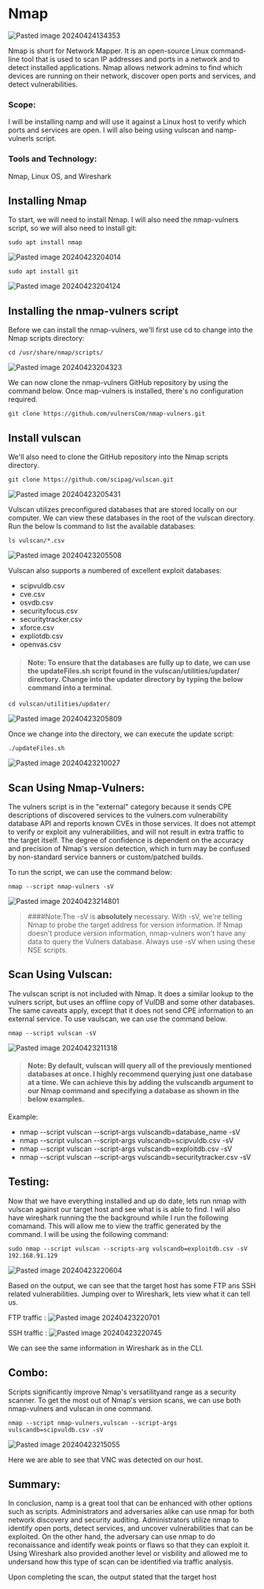 # Nmap

![Pasted image 20240424134353](https://github.com/lm3nitro/Projects/assets/55665256/b3eb7242-99a3-4e22-a98b-3171e1c3b191)

Nmap is short for Network Mapper. It is an open-source Linux command-line tool that is used to scan IP addresses and ports in a network and to detect installed applications. Nmap allows network admins to find which devices are running on their network, discover open ports and services, and detect vulnerabilities. 

### Scope:

I will be installing namp and will use it against a Linux host to verify which ports and services are open. I will also being using vulscan and namp-vulnerls script.

### Tools and Technology:
Nmap, Linux OS, and Wireshark

## Installing Nmap
To start, we will need to install Nmap. I will also need the nmap-vulners script, so we will also need to install git:

```
sudo apt install nmap
```

![Pasted image 20240423204014](https://github.com/lm3nitro/Projects/assets/55665256/d25eaf2b-533f-4f33-a954-d296bce08893)

```
sudo apt install git
```

![Pasted image 20240423204124](https://github.com/lm3nitro/Projects/assets/55665256/62ef5302-8ffc-4f23-803f-4746d51f44e1)

## Installing the nmap-vulners script

Before we can install the nmap-vulners, we'll first use cd to change into the Nmap scripts directory:

```
cd /usr/share/nmap/scripts/
```

![Pasted image 20240423204323](https://github.com/lm3nitro/Projects/assets/55665256/795318d0-9a32-4ca8-9076-e4ed62c81447)

We can now clone the nmap-vulners GitHub repository by using the command below. Once map-vulners is installed, there's no configuration required.

```
git clone https://github.com/vulnersCom/nmap-vulners.git
```

## Install vulscan

We'll also need to clone the GitHub repository into the Nmap scripts directory.   

```
git clone https://github.com/scipag/vulscan.git
```

![Pasted image 20240423205431](https://github.com/lm3nitro/Projects/assets/55665256/75510a87-0aa7-45aa-9ea3-7293c73b654d)

Vulscan utilizes preconfigured databases that are stored locally on our computer. We can view these databases in the root of the vulscan directory. Run the below ls command to list the available databases:

```
ls vulscan/*.csv
```

![Pasted image 20240423205508](https://github.com/lm3nitro/Projects/assets/55665256/5c220072-cdb2-4ae1-80bb-eaca3a183bdb)

Vulscan also supports a numbered of excellent exploit databases:

+ scipvuldb.csv
+ cve.csv
+ osvdb.csv
+ securityfocus.csv
+ securitytracker.csv
+ xforce.csv
+ expliotdb.csv
+ openvas.csv

>#### Note: To ensure that the databases are fully up to date, we can use the updateFiles.sh script found in the vulscan/utilities/updater/ directory. Change into the updater directory by typing the below command into a terminal.
```
cd vulscan/utilities/updater/
```
![Pasted image 20240423205809](https://github.com/lm3nitro/Projects/assets/55665256/d4848860-754a-48db-afa1-71ff0e9384c0)

Once we change into the directory, we can execute the update script:

```
./updateFiles.sh
```

![Pasted image 20240423210027](https://github.com/lm3nitro/Projects/assets/55665256/331b6d81-ead9-4160-870a-f4598f9d3ec9)

## Scan Using Nmap-Vulners:

The vulners script is in the "external" category because it sends CPE descriptions of discovered services to the vulners.com vulnerability database API and reports known CVEs in those services. It does not attempt to verify or exploit any vulnerabilities, and will not result in extra traffic to the target itself. The degree of confidence is dependent on the accuracy and precision of Nmap's version detection, which in turn may be confused by non-standard service banners or custom/patched builds.

To run the script, we can use the command below:

```
nmap --script nmap-vulners -sV
```
![Pasted image 20240423214801](https://github.com/lm3nitro/Projects/assets/55665256/3a74a217-6160-4ecb-b57c-f03c340f0e91)

>####Note:The -sV is **absolutely** necessary. With -sV, we're telling Nmap to probe the target address for version information. If Nmap doesn't produce version information, nmap-vulners won't have any data to query the Vulners database. Always use -sV when using these NSE scripts.

## Scan Using Vulscan:

The vulscan script is not included with Nmap. It does a similar lookup to the vulners script, but uses an offline copy of VulDB and some other databases. The same caveats apply, except that it does not send CPE information to an external service. To use vaulscan, we can use the command below.

```
nmap --script vulscan -sV
```

![Pasted image 20240423211318](https://github.com/lm3nitro/Projects/assets/55665256/e50a8101-9b00-4ba3-b149-40bfc5dcd3af)

>#### Note: By default, vulscan will query all of the previously mentioned databases at once. I highly recommend querying just one database at a time. We can achieve this by adding the vulscandb argument to our Nmap command and specifying a database as shown in the below examples.

Example:
+ nmap --script vulscan --script-args vulscandb=database_name -sV 
+ nmap --script vulscan --script-args vulscandb=scipvuldb.csv -sV 
+ nmap --script vulscan --script-args vulscandb=exploitdb.csv -sV
+ nmap --script vulscan --script-args vulscandb=securitytracker.csv -sV 

## Testing:

Now that we have everything installed and up do date, lets run nmap with vulscan against our target host and see what is is able to find. I will also have wireshark running the the background while I run the following comamand. This will allow me to view the traffic generated by the command. I will be using the following command:

```
sudo nmap --script vulscan --scripts-arg vulscandb=exploitdb.csv -sV 192.168.91.129
```
![Pasted image 20240423220604](https://github.com/lm3nitro/Projects/assets/55665256/c73dcf50-a71f-4691-8f20-6c8bb7e606ce)

Based on the output, we can see that the target host has some FTP ans SSH related vulnerabilities. Jumping over to Wireshark, lets view what it can tell us. 

FTP traffic :
![Pasted image 20240423220701](https://github.com/lm3nitro/Projects/assets/55665256/a8d71462-4e81-4abb-9368-2d3fb2fe831e)

SSH traffic :
![Pasted image 20240423220745](https://github.com/lm3nitro/Projects/assets/55665256/0695b161-0be2-4206-8dd6-500f0c7e6f46)

We can see the same information in Wireshark as in the CLI. 

## Combo:

Scripts significantly improve Nmap's versatilityand range as a security scanner. To get the most out of Nmap's version scans, we can use both nmap-vulners and vulscan in one command. 

```
nmap --script nmap-vulners,vulscan --script-args vulscandb=scipvuldb.csv -sV
```

![Pasted image 20240423215055](https://github.com/lm3nitro/Projects/assets/55665256/442f84f1-74b5-42e4-bde1-71e5fa47b44f)

Here we are able to see that VNC was detected on our host. 

## Summary:

In conclusion, namp is a great tool that can be enhanced with other options such as scripts. Administrators and adversaries alike can use nmap for both network discovery and security auditing. Administrators utilize nmap to identify open ports, detect services, and uncover vulnerabilities that can be exploited. On the other hand, the adversary can use nmap to do reconaissance and identify weak points or flaws so that they can exploit it. Using Wireshark also provided another level or visbility and allowed me to undersand how this type of scan can be identified via traffic analysis.  

Upon completing the scan, the output stated that the target host
